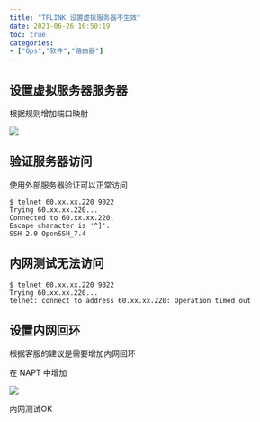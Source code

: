 ```yaml
---
title: "TPLINK 设置虚拟服务器不生效"
date: 2021-06-26 10:50:19
toc: true
categories:
- ["Ops","软件","路由器"]
---
```


## 设置虚拟服务器服务器

根据规则增加端口映射

![](https://file.wulicode.com/yuque/202208/04/23/2844PSKGogDk.jpeg?x-oss-process=image/resize,h_306)





## 验证服务器访问

使用外部服务器验证可以正常访问

```
$ telnet 60.xx.xx.220 9022
Trying 60.xx.xx.220...
Connected to 60.xx.xx.220.
Escape character is '^]'.
SSH-2.0-OpenSSH_7.4
```


## 内网测试无法访问

```
$ telnet 60.xx.xx.220 9022
Trying 60.xx.xx.220...
telnet: connect to address 60.xx.xx.220: Operation timed out
```


## 设置内网回环

根据客服的建议是需要增加内网回环

在 NAPT 中增加

![](https://file.wulicode.com/yuque/202208/04/23/2844m5NVZ3Me.jpeg?x-oss-process=image/resize,h_240)

内网测试OK

